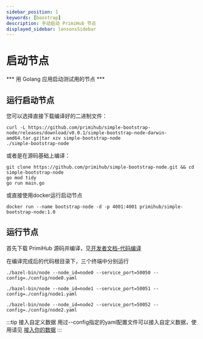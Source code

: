 ```yaml
---
sidebar_position: 1
keywords: [boostrap]
description: 手动启动 PrimiHub 节点
displayed_sidebar: lensonsSidebar
---
```


# 启动节点

*** 用 Golang 应用启动测试用的节点 *** 
 
## 运行启动节点

您可以选择直接下载编译好的二进制文件：

```shell
curl -L https://github.com/primihub/simple-bootstrap-node/releases/download/v0.0.1/simple-bootstrap-node-darwin-amd64.tar.gz|tar xzv simple-bootstrap-node
./simple-bootstrap-node
```

或者是在源码基础上编译：

```shell
git clone https://github.com/primihub/simple-bootstrap-node.git && cd simple-bootstrap-node
go mod tidy
go run main.go
```

或直接使用docker运行启动节点
```shell
docker run --name bootstrap-node -d -p 4001:4001 primihub/simple-bootstrap-node:1.0
```
## 运行节点

首先下载 PrimiHub 源码并编译，见[开发者文档-代码编译](docs/../../developer-docs/build)

在编译完成后的代码根目录下，三个终端中分别运行

```shell
./bazel-bin/node --node_id=node0 --service_port=50050 --config=./config/node0.yaml
```
```shell
./bazel-bin/node --node_id=node1 --service_port=50051 --config=./config/node1.yaml
```
```shell
./bazel-bin/node --node_id=node2 --service_port=50052 --config=./config/node2.yaml
```

:::tip 接入自定义数据
用过--config指定的yaml配置文件可以接入自定义数据，使用请见 [接入你的数据](docs/../connect-datasource)
:::
